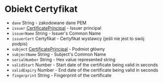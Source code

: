 # Obiekt Certyfikat

* `dane` String - zakodowane dane PEM
* `issuer` [CertificatePrincipal](certificate-principal.md) - Issuer principal
* `issuerName` String - Issuer's Common Name
* `issuerCert` Certyfikat - Certyfikat wystawcy (jeśli nie jest to swój podpis)
* `subject` [CertificatePrincipal](certificate-principal.md) - Podmiot główny
* `subjectName` String - Subject's Common Name
* `serialNumber` String - Hex value represented string
* `validStart` Number - Start date of the certificate being valid in seconds
* `validExpiry` Number - End date of the certificate being valid in seconds
* `fingerprint` String - Fingerprint of the certificate